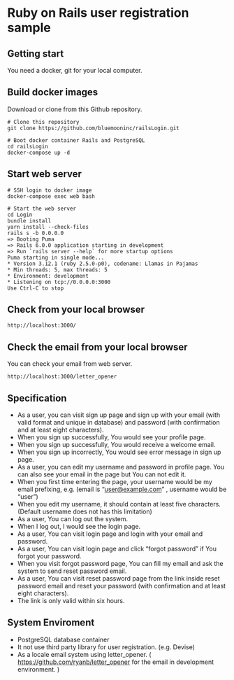 # Ruby on Rails user registration sample

## Getting start

You need a docker, git for your local computer.

## Build docker images

Download or clone from this Github repository.

```
# Clone this repository
git clone https://github.com/bluemooninc/railsLogin.git

# Boot docker container Rails and PostgreSQL
cd railsLogin
docker-compose up -d
```

## Start web server

```
# SSH login to docker image
docker-compose exec web bash

# Start the web server
cd Login
bundle install
yarn install --check-files
rails s -b 0.0.0.0
=> Booting Puma
=> Rails 6.0.0 application starting in development
=> Run `rails server --help` for more startup options
Puma starting in single mode...
* Version 3.12.1 (ruby 2.5.0-p0), codename: Llamas in Pajamas
* Min threads: 5, max threads: 5
* Environment: development
* Listening on tcp://0.0.0.0:3000
Use Ctrl-C to stop

```

## Check from your local browser

```
http://localhost:3000/
```

## Check the email from your local browser

You can check your email from web server.

```
http://localhost:3000/letter_opener
```


## Specification

- As a user, you can visit sign up page and sign up with your email (with valid format and unique in database) and password (with confirmation and at least eight characters).
- When you sign up successfully, You would see your profile page.
- When you sign up successfully, You would receive a welcome email.
- When you sign up incorrectly, You would see error message in sign up page.
- As a user, you can edit my username and password in profile page. You can also see your email in the page but You can not edit it.
- When you first time entering the page, your username would be my email prefixing, e.g. (email is “user@example.com” , username would be “user”)
- When you edit my username, it should contain at least five characters. (Default username does not has this limitation)
- As a user, You can log out the system.
- When I log out, I would see the login page.
- As a user, You can visit login page and login with your email and password.
- As a user, You can visit login page and click “forgot password” if You forgot your password.
- When you visit forgot password page, You can fill my email and ask the system to send reset password email.
- As a user, You can visit reset password page from the link inside reset password email and reset your password (with confirmation and at least eight characters).
- The link is only valid within six hours.

## System Enviroment

- PostgreSQL database container
- It not use third party library for user registration. (e.g. Devise)
- As a locale email system using letter_opener. ( https://github.com/ryanb/letter_opener for the email in development environment. )
